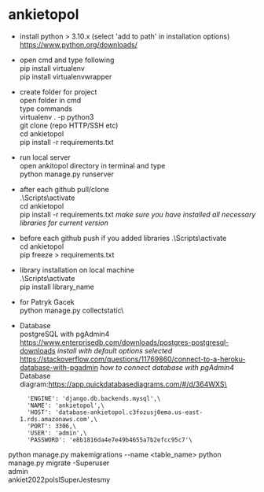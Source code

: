 # ankietopol
- install python > 3.10.x (select 'add to path' in installation options)\
https://www.python.org/downloads/

- open cmd and type following\
  pip install virtualenv\
  pip install virtualenvwrapper
- create folder for project\
  open folder in cmd\
  type commands\
  virtualenv . -p python3\
  git clone (repo HTTP/SSH etc)\
  cd ankietopol\
  pip install -r requirements.txt
- run local server\
  open ankitopol directory in terminal and type\
  python manage.py runserver
- after each github pull/clone\
  .\Scripts\activate\
  cd ankietopol\
  pip install -r requirements.txt *make sure you have installed all necessary libraries for current version*
- before each github push if you added libraries
  .\Scripts\activate\
  cd ankietopol\
  pip freeze > requirements.txt
- library installation on local machine\
  .\Scripts\activate\
  pip install library_name
- for Patryk Gacek\
  python manage.py collectstatic\
- Database\
 postgreSQL with pgAdmin4
 https://www.enterprisedb.com/downloads/postgres-postgresql-downloads *install with default options selected*\
 https://stackoverflow.com/questions/11769860/connect-to-a-heroku-database-with-pgadmin *how to connect database with pgAdmin4*\
 Database diagram:https://app.quickdatabasediagrams.com/#/d/364WXS\
 
        'ENGINE': 'django.db.backends.mysql',\
        'NAME': 'ankietopol',\
        'HOST': 'database-ankietopol.c3fozusj0ema.us-east-1.rds.amazonaws.com',\
        'PORT': 3306,\
        'USER': 'admin',\
        'PASSWORD': 'e8b1816da4e7e49b4655a7b2efcc95c7'\
python manage.py makemigrations --name <table_name>
python manage.py migrate
-Superuser\
admin\
ankiet2022polslSuperJestesmy
